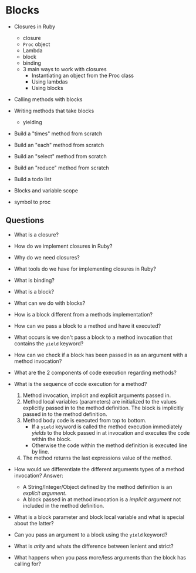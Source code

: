 # Blocks

- Closures in Ruby
  - closure
  - `Proc` object
  - Lambda
  - block
  - binding
  - 3 main ways to work with closures
    - Instantiating an object from the Proc class
    - Using lambdas
    - Using blocks

- Calling methods with blocks
- Writing methods that take blocks
  - yielding
- Build a "times" method from scratch
- Build an "each" method from scratch
- Build an "select" method from scratch
- Build an "reduce" method from scratch
- Build a todo list
- Blocks and variable scope
- symbol to proc

## Questions

- What is a closure?
- How do we implement closures in Ruby?
- Why do we need closures?
- What tools do we have for implementing closures in Ruby?
- What is binding?
- What is a block?
- What can we do with blocks?
- How is a block different from a methods implementation?
- How can we pass a block to a method and have it executed?
- What occurs is we don't pass a block to a method invocation that contains the `yield` keyword?
- How can we check if a block has been passed in as an argument with a method invocation?
- What are the 2 components of code execution regarding methods?
- What is the sequence of code execution for a method?
  1. Method invocation, implicit and explicit arguments passed in.
  2. Method local variables (parameters) are initialized to the values explicitly passed in to the method definition. The block is implicitly passed in to the method definition.
  3. Method body code is executed from top to bottom.
      - If a `yield` keyword is called the method execution immediately _yields_ to the block passed in at invocation and executes the code within the block.
      - Otherwise the code within the method definition is executed line by line.
  4. The method returns the last expressions value of the method.

- How would we differentiate the different arguments types of a method invocation?
  Answer:
  - A String/Integer/Object defined by the method definition is an _explicit argument_.
  - A block passed in at method invocation is a _implicit argument_ not included in the method definition.
- What is a block parameter and block local variable and what is special about the latter?
- Can you pass an argument to a block using the `yield` keyword?
- What is _arity_ and whats the difference between lenient and strict?
- What happens when you pass more/less arguments than the block has calling for?
